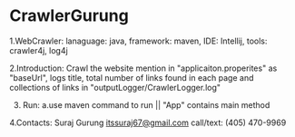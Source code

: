 # CrawlerGurung

1.WebCrawler: lanaguage: java, framework: maven, IDE: Intellij, tools: crawler4j, log4j

2.Introduction: Crawl the website mention in "applicaiton.properites" as "baseUrl", logs title, total number of links found in each page and collections of links in "outputLogger/CrawlerLogger.log" 
  
3. Run:
  a.use maven command to run || "App" contains main method

4.Contacts:
  Suraj Gurung
  itssuraj67@gmail.com
  call/text: ‪(405) 470-9969‬

